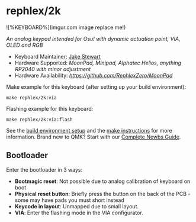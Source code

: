 # rephlex/2k

![%KEYBOARD%](imgur.com image replace me!)

*An analog keypad intended for Osu! with dynamic actuation point, VIA, OLED and RGB*

* Keyboard Maintainer: [Jake Stewart](https://github.com/RephlexZero)
* Hardware Supported: *MoonPad, Minipad, Alphatec Helios, anything RP2040 with minor adjustment*
* Hardware Availability: *https://github.com/RephlexZero/MoonPad*

Make example for this keyboard (after setting up your build environment):

    make rephlex/2k:via

Flashing example for this keyboard:

    make rephlex/2k:via:flash

See the [build environment setup](https://docs.qmk.fm/#/getting_started_build_tools) and the [make instructions](https://docs.qmk.fm/#/getting_started_make_guide) for more information. Brand new to QMK? Start with our [Complete Newbs Guide](https://docs.qmk.fm/#/newbs).

## Bootloader

Enter the bootloader in 3 ways:

* **Bootmagic reset**: Not possible due to analog calibration of keyboard on boot
* **Physical reset button**: Briefly press the button on the back of the PCB - some may have pads you must short instead
* **Keycode in layout**: Unmapped due to small layout.
* **VIA**: Enter the flashing mode in the VIA configurator.